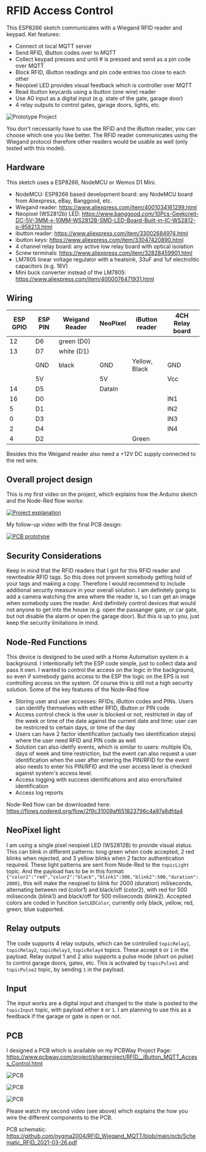 # RFID Access Control
This ESP8266 sketch communicates with a Wiegand RFID reader and keypad. Ket features:
- Connect ot local MQTT server
- Send RFID, iButton codes over to MQTT
- Collect keypad presses and until # is pressed and send as a pin code over MQTT
- Block RFID, iButton readings and pin code entries too close to each other
- Neopixel LED provides visual feedback which is controller over MQTT
- Read ibutton keycards using a ibutton (one wire) reader
- Use A0 input as a digital input (e.g. state of the gate, garage door)
- 4 relay outputs to control gates, garage doors, lights, etc.

![Prototype Project](pcb/20210326_182024.jpg)

You don't necessarily have to use the RFID and the iButton reader, you can choose which one you like better. The RFID reader communicates using the Wiegand protocol therefore other readers would be usable as well (only tested with this model).
## Hardware
This sketch uses a ESP8266, NodeMCU or Wemos D1 Mini.
- NodeMCU: ESP8266 based development board: any NodeMCU board from Aliexpress, eBay, Banggood, etc.
- Wiegand reader: https://www.aliexpress.com/item/4001034161299.html
- Neopixel (WS2812b) LED: https://www.banggood.com/10Pcs-Geekcreit-DC-5V-3MM-x-10MM-WS2812B-SMD-LED-Board-Built-in-IC-WS2812-p-958213.html
- ibutton reader: https://www.aliexpress.com/item/33002684974.html
- ibutton keys: https://www.aliexpress.com/item/33047420890.html
- 4 channel relay board: any active low relay board with optical isolation
- Screw terminals: https://www.aliexpress.com/item/32828459901.html
- LM7805 linear voltage regulator with a heatsink, 33uF and 1uf electrolitic capacitors (e.g. 16V)
- Mini buck converter instead of the LM7805: https://www.aliexpress.com/item/4000076471931.html

## Wiring
| ESP GPIO | ESP PIN | Weigand Reader  | NeoPixel | iButton reader | 4CH Relay board |
|----------|---------|-----------------|----------|----------------|-----------------|
| 12       | D6      | green (D0)      |          |                |                 |
| 13       | D7      | white (D1)      |          |                |                 |
|          | GND     | black           | GND      | Yellow, Black  | GND             |
|          | 5V      |                 | 5V       |                | Vcc             |
| 14       | D5      |                 | DataIn   |                |                 |     
| 16       | D0      |                 |          |                | IN1             | 
| 5        | D1      |                 |          |                | IN2             | 
| 0        | D3      |                 |          |                | IN3             | 
| 2        | D4      |                 |          |                | IN4             | 
| 4        | D2      |                 |          | Green          |                 | 

Besides this the Weigand reader also need a +12V DC supply connected to the red wire.
## Overall project design
This is my first video on the project, which explains how the Arduino sketch and the Node-Red flow works:

[![Project explanation](https://img.youtube.com/vi/YPGb-sdbfdw/0.jpg)](https://www.youtube.com/watch?v=YPGb-sdbfdw)

My follow-up video with the final PCB design:

[![PCB prototype](https://img.youtube.com/vi/ft3YiPXy4ck/0.jpg)](https://www.youtube.com/watch?v=ft3YiPXy4ck)

## Security Considerations
Keep in mind that the RFID readers that I got for this RFID reader and rewriteable RFID tags. So this does not prevent somebody getting hold of your tags and making a copy. Therefore I would recommend to include additional security measure in your overall solution. I am definitely going to add a camera watching the area where the reader is, so I can get an image when somebody uses the reader. And definitely control devices that would not anyone to get into the house (e.g. open the passanger gate, or car gate, but not disable the alarm or open the garage door). But this is up to you, just keep the security limitations in mind.
## Node-Red Functions
This device is designed to be used with a Home Automation system in a background. I intentionally left the ESP code simple, just to collect data and pass it own. I wanted to control the access on the logic in the background, so even if somebody gains access to the ESP the logic on the EPS is not controlling access on the system. Of course this is still not a high security solution. Some of the key features of the Node-Red flow
- Storing user and user accesses: RFIDs, iButton codes and PINs. Users can identify themselves with either RFID, iButton or PIN code.
- Access control check is the user is blocked or not, restricted in day of the week or time of the date against the current date and time: user can be restricred to certain days, or time of the day
- Users can have 2 factor identification (actually two identification steps) where the user need RFID and PIN code as well
- Solution can also idetify events, which is similar to users: multiple IDs, days of week and time restriction, but the event can also request a user identification when the user after entering the PIN/RFID for the event also needs to enter his PIN/RFID and the user access level is checked against system's access level.
- Access logging with success identifications and also errors/failed identification
- Access log reports

Node-Red flow can be downloaded here: https://flows.nodered.org/flow/2f9c31009af651823796c4a97a8dfda4
## NeoPixel light
I am using a single pixel neopixel LED (WS2812B) to provide visual status. This can blink in different patterns: long green when code accepted, 2 red blinks when rejected, and 3 yellow blinks when 2 factor authentication required. These light patterns are sent from Node-Red to the `topicLight` topic. And the payload has to be in this format: `{"color1":"red","color2":"black","blink1":500,"blink2":500,"duration":2000}`, this will make the neopixel to blink for 2000 (duration) miliseconds, alternating between red (color1) and black/off (color2), with red for 500 miliseconds (blink1) and black/off for 500 miliseconds (blink2). Accepted colors are coded in function `SetLEDColor`, currently only black, yellow, red, green, blue supported.
## Relay outputs
The code supports 4 relay outputs, which can be controlled `topicRelay1`, `topicRelay2`, `topicRelay3`, `topicRelay4` topics. These accept `0` or `1` in the payload. Relay output 1 and 2 also supports a pulse mode (short on pulse) to control garage doors, gates, etc. This is activated by `topicPulse1` and `topicPulse2` topic, by sending `1` in the payload.
## Input
The input works are a digital input and changed to the state is posted to the `topicInput` topic, with payload either `0` or `1`. I am planning to use this as a feedback if the garage or gate is open or not.
## PCB
I designed a PCB which is available on my PCBWay Project Page: https://www.pcbway.com/project/shareproject/RFID__iButton_MQTT_Access_Control.html

![PCB](pcb/20210326_181939.jpg)

![PCB](pcb/20210326_181948.jpg)

![PCB](pcb/20210326_182030.jpg)

Please watch my second video (see above) which explains the how you wire the different components to the PCB.

PCB schematic: https://github.com/nygma2004/RFID_Wiegand_MQTT/blob/main/pcb/Schematic_RFID_2021-03-26.pdf

